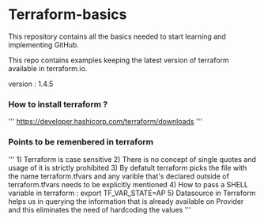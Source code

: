 # Terraform-basics

This repository contains all the basics needed to start learning and implementing GitHub.

This repo contains examples keeping the latest version of terraform available in terraform.io.

version : 1.4.5

### How to install terraform ?
'''
        https://developer.hashicorp.com/terraform/downloads
'''

### Points to be remenbered in terraform
'''
    1) Terraform is case sensitive 
    2) There is no concept of single quotes and usage of it is strictly prohibited
    3) By defatult terraform picks the file with the name terraform.tfvars and any varible that's declared   outside of terraform.tfvars needs to be        explicitly mentioned
    4) How to pass a SHELL variable in terraform : export TF_VAR_STATE=AP
    5) Datasource in Terraform helps us in querying the information that is already available on Provider and this eliminates the need of hardcoding the values
'''